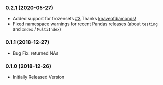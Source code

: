 ### 0.2.1 (2020-05-27)
- Added support for frozensets [#3](https://github.com/Florents-Tselai/pandas-sets/pull/3) Thanks [knaveofdiamonds!](https://github.com/knaveofdiamonds])
- Fixed namespace warnings for recent Pandas releases (about `testing` and `Index` / `MultiIndex`)

### 0.1.1 (2018-12-27)
- Bug Fix: returned NAs

### 0.1.0 (2018-12-26)
- Initially Released Version